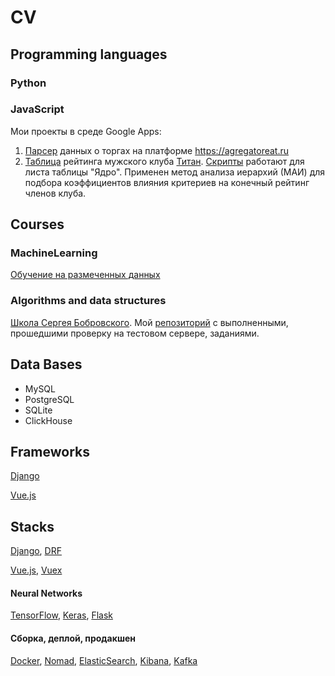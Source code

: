 # CV
## Programming languages
### Python

### JavaScript
Мои проекты в среде Google Apps:
1) [Парсер](https://github.com/galavasteg/agregatoreatGoogleScriptsParser)
данных о торгах на платформе https://agregatoreat.ru
2) [Таблица](https://docs.google.com/spreadsheets/d/1ivlLcmQ3DpK3XIRxif13TkMGP2MFkHv6b0mMIUC_BoE/edit#gid=1602449455)
рейтинга мужского клуба
[Титан](https://vk.com/thetitanclub).
[Cкрипты](https://github.com/galavasteg/TitanClubRaitingTable)
работают для листа таблицы "Ядро".
Применен метод анализа иерархий (МАИ) для подбора коэффициентов
влияния критериев на конечный рейтинг членов клуба.

## Courses
### MachineLearning
[Обучение на размеченных данных](https://www.coursera.org/learn/supervised-learning/home/info)

### Algorithms and data structures
[Школа Сергея Бобровского](https://vk.com/lambda_brain).
Мой [репозиторий](https://github.com/galavasteg/algo)
с выполненными, прошедшими проверку на тестовом
сервере, заданиями.

## Data Bases
- MySQL
- PostgreSQL
- SQLite
- ClickHouse

## Frameworks
[Django](https://www.djangoproject.com/)

[Vue.js](https://vuejs.org/)

## Stacks
[Django](https://www.djangoproject.com/),
[DRF](https://www.django-rest-framework.org/)

[Vue.js](https://vuejs.org/),
[Vuex](https://vuex.vuejs.org/)

#### Neural Networks
[TensorFlow](https://www.tensorflow.org/),
[Keras](https://keras.io/),
[Flask](https://flask.palletsprojects.com/en/1.1.x/)

#### Сборка, деплой, продакшен
[Docker](https://www.docker.com/),
[Nomad](https://www.nomadproject.io/),
[ElasticSearch](https://www.elastic.co/),
[Kibana](https://www.elastic.co/products/kibana),
[Kafka](https://kafka.apache.org/)


